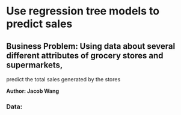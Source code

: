 # Use regression tree models to predict sales 

## Business Problem: Using data about several different attributes of grocery stores and supermarkets, 
predict the total sales generated by the stores 

**Author: Jacob Wang**



### Data: 
